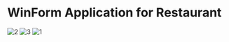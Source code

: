# WinForm Application for Restaurant 
![2](https://user-images.githubusercontent.com/76583557/197344699-288d2fbc-c986-4a01-90ca-0cd6e996c708.png)
![3](https://user-images.githubusercontent.com/76583557/197344701-6854def8-ab15-47f2-b616-bea609c06da6.png)
![1](https://user-images.githubusercontent.com/76583557/197344705-3446c54a-7adf-44e0-8a33-e5fea5999746.png)
